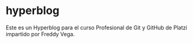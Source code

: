 # hyperblog
Este es un Hyperblog para el curso Profesional de Git y GitHub de Platzi impartido por Freddy Vega.
